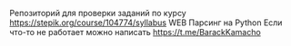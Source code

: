Репозиторий для проверки заданий по курсу 
https://stepik.org/course/104774/syllabus
WEB Парсинг на Python
Если что-то не работает можно написать https://t.me/BarackKamacho

